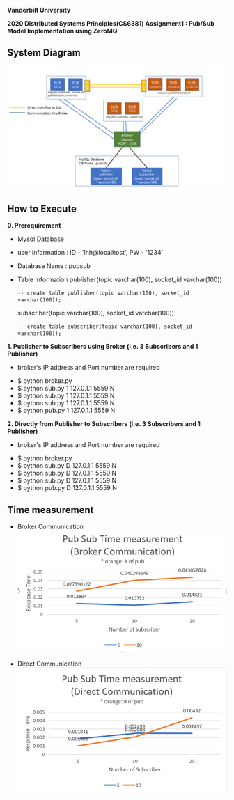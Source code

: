 **Vanderbilt University**

**2020 Distributed Systems Principles(CS6381) Assignment1 : Pub/Sub Model Implementation using ZeroMQ**

## System Diagram
![SystemDiagram](SystemDiagramV2.png)

## How to Execute
**0. Prerequirement**
 - Mysql Database
  - user information : ID - 'lhh@localhost', PW - '1234'
  - Database Name : pubsub
  - Table Information
     publisher(topic varchar(100), socket_id varchar(100))

        -- create table publisher(topic varchar(100), socket_id varchar(100));
        
     subscriber(topic varchar(100), socket_id varchar(100))
     
        -- create table subscriber(topic varchar(100), socket_id varchar(100));

**1. Publisher to Subscribers using Broker (i.e. 3 Subscribers and 1 Publisher)**
* broker's IP address and Port number are required
 - $ python broker.py
 - $ python sub.py 1 127.0.1.1 5559 N
 - $ python sub.py 1 127.0.1.1 5559 N
 - $ python sub.py 1 127.0.1.1 5559 N
 - $ python pub.py 1 127.0.1.1 5559 N

**2. Directly from Publisher to Subscribers (i.e. 3 Subscribers and 1 Publisher)**
* broker's IP address and Port number are required
 - $ python broker.py
 - $ python sub.py D 127.0.1.1 5559 N
 - $ python sub.py D 127.0.1.1 5559 N
 - $ python sub.py D 127.0.1.1 5559 N
 - $ python pub.py D 127.0.1.1 5559 N
 
 ## Time measurement
 * Broker Communication
![TimeMeasurement](Time_measurement1.png)

 * Direct Communication
![TimeMeasurement](Time_measurement2.png)
